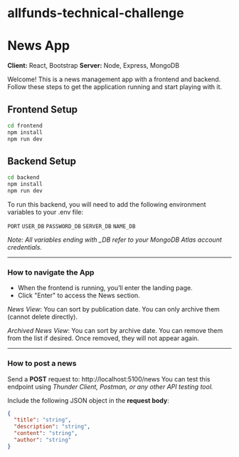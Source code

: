 # allfunds-technical-challenge
# News App

**Client:** React, Bootstrap
**Server:** Node, Express, MongoDB

Welcome!
This is a news management app with a frontend and backend.
Follow these steps to get the application running and start playing with it.

## Frontend Setup

```bash
cd frontend
npm install
npm run dev 
```

## Backend Setup

```bash
cd backend
npm install
npm run dev
```
To run this backend, you will need to add the following environment variables to your .env file:

`PORT`
`USER_DB`
`PASSWORD_DB`
`SERVER_DB`
`NAME_DB` 

*Note: All variables ending with _DB refer to your MongoDB Atlas account credentials.*

---

### How to navigate the App
- When the frontend is running, you’ll enter the landing page.
- Click "Enter" to access the News section.

*News View*:
You can sort by publication date.
You can only archive them (cannot delete directly).

*Archived News View*:
You can sort by archive date.
You can remove them from the list if desired.
Once removed, they will not appear again.

---

### How to post a news

Send a **POST** request to: http://localhost:5100/news
You can test this endpoint using *Thunder Client, Postman, or any other API testing tool.*

Include the following JSON object in the **request body**:

```json
{
  "title": "string",
  "description": "string",
  "content": "string",
  "author": "string"
}
```
